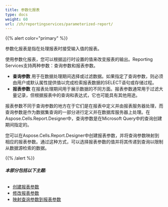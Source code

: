 ```yaml
---
title: 参数化报表
type: docs
weight: 60
url: /zh/reportingservices/parameterized-report/
---
```


{{% alert color="primary" %}} 

参数化报表是指在处理报表时接受输入值的报表。 

使用参数化报表，您可以根据运行时设置的值来改变报表的输出。Reporting Services支持两种参数：查询参数和报表参数。 

- **查询参数** 用于在数据处理期间选择或过滤数据。如果指定了查询参数，则必须由用户或默认属性提供值以完成检索报表数据的SELECT语句或存储过程。
- **报表参数** 在报表处理期间用于展示数据的不同方面。报表参数通常用于过滤大量记录，但根据报表中的查询和表达式，它也可能具有其他用途。

报表参数不同于查询参数的地方在于它们是在报表中定义并由报表服务器处理，而查询参数是作为数据集查询的一部分进行定义并在数据库服务器上处理。在Aspose.Cells.Report.Designer中，查询参数是在Microsoft Query中的查询创建期间指定的。 

您可以在Aspose.Cells.Report.Designer中创建报表参数，并将查询参数映射到相应的报表参数。通过这种方式，可以选择报表参数的值并将其传递到查询以限制从数据源检索的数据。

{{% /alert %}} 
###### **本部分包括以下主题:** 
- [创建报表参数](/cells/zh/reportingservices/creating-report-parameters/)
- [修改报表参数](/cells/zh/reportingservices/modifying-report-parameters/)
- [映射查询参数到报表参数](/cells/zh/reportingservices/mapping-query-parameters-to-report-parameters/)
